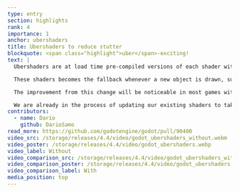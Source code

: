 ```yaml
---
type: entry
section: highlights
rank: 4
importance: 1
anchor: ubershaders
title: Ubershaders to reduce stutter
blockquote: <span class="highlight">uber</span>-exciting!
text: |
  Ubershaders are at load time pre-compiled versions of each shader with all their features.

  These shaders becomes the fallback whenever a new object is drawn, so that freezing - as we wait for the more specialized shader pipeline in the background to compile - becomes a thing of the past. This technique therefore completely avoids shader stutter!

  The improvement from this change will be noticeable in most games without requiring any content changes. In some cases, the ubershaders won't work however - refer to the workarounds for shader stutter in the official documentation to learn about simple fixes.

  We are already in the process of updating our existing shaders to take advantage of this new infrastructure.
contributors:
  - name: Darío
    github: DarioSamo
read_more: https://github.com/godotengine/godot/pull/90400
video_src: /storage/releases/4.4/video/godot_ubershaders_without.webm
video_poster: /storage/releases/4.4/video/godot_ubershaders.webp
video_label: Without
video_comparison_src: /storage/releases/4.4/video/godot_ubershaders_with.webm
video_comparison_poster: /storage/releases/4.4/video/godot_ubershaders.webp
video_comparison_label: With
media_position: top
---
```

